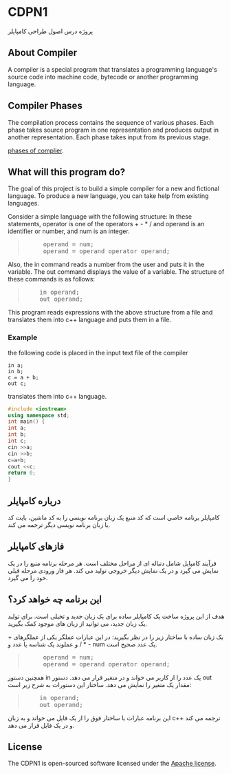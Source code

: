 # CDPN1

پروژه درس اصول طراحی کامپایلر

## About Compiler

A compiler is a special program that translates a programming language's source code into machine code, bytecode or another programming language.

## Compiler Phases

The compilation process contains the sequence of various phases. Each phase takes source program in one representation 
and produces output in another representation. Each phase takes input from its previous stage. 

[phases of complier](https://byjus.com/gate/phases-of-complier-notes/).

## What will this program do?

The goal of this project is to build a simple compiler for a new and fictional language.
To produce a new language, you can take help from existing languages.

Consider a simple language with the following structure:
In these statements, operator is one of the operators + - * / and operand is an identifier or number, and num is an integer.

<blockquote><pre>
     operand = num;
     operand = operand operator operand;
</pre></blockquote>

Also, the in command reads a number from the user and puts it in the variable. The out command displays the value of a variable.
The structure of these commands is as follows:

<blockquote><pre>
    in operand;
    out operand;
</pre></blockquote><p>

This program reads expressions with the above structure from a file and translates them into c++ language and puts them in a file.
 
### Example

the following code is placed in the input text file of the compiler

```
in a;
in b;
c = a + b;
out c;
```

translates them into c++ language.

```C++
#include <iostream>
using namespace std;
int main() {
int a;
int b;
int c;
cin >>a;
cin >>b;
c=a+b;
cout <<c;
return 0;
}
```

## درباره کامپایلر

کامپایلر برنامه خاصی است که کد منبع یک زبان برنامه نویسی را به کد ماشین، بایت کد یا زبان برنامه نویسی دیگر ترجمه می کند.

## فازهای کامپایلر

فرآیند کامپایل شامل دنباله ای از مراحل مختلف است. هر مرحله برنامه منبع را در یک نمایش می گیرد
و در یک نمایش دیگر خروجی تولید می کند. هر فاز ورودی مرحله قبلی خود را می گیرد.

## این برنامه چه خواهد کرد؟

هدف از این پروژه ساخت یک کامپایلر ساده برای یک زبان جدید و تخیلی است.
برای تولید یک زبان جدید، می توانید از زبان های موجود کمک بگیرید.

یک زبان ساده با ساختار زیر را در نظر بگیرید:
در این عبارات عملگر یکی از عملگرهای + - * / و عملوند یک شناسه یا عدد و num یک عدد صحیح است.

<blockquote><pre>
     operand = num;
     operand = operand operator operand;
</pre></blockquote>

همچنین دستور in یک عدد را از کاربر می خواند و در متغیر قرار می دهد. دستور out مقدار یک متغیر را نمایش می دهد.
ساختار این دستورات به شرح زیر است:

<blockquote><pre>
    in operand;
    out operand;
</pre></blockquote><p>

این برنامه عبارات با ساختار فوق را از یک فایل می خواند و به زبان c++ ترجمه می کند و در یک فایل قرار می دهد.


## License

The CDPN1 is open-sourced software licensed under the [Apache license](https://www.apache.org/licenses/LICENSE-2.0).